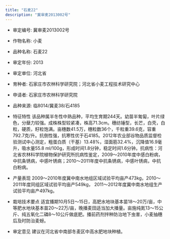 ```yaml
---
title: "石麦22"
description: "冀审麦2013002号"
---
```

* 审定编号:  冀审麦2013002号

*  作物名称:  小麦

*  品种名称:  石麦22

*  审定年份:  2013

*  审定单位:  河北省

* 育种者:  石家庄市农林科学研究院；河北省小麦工程技术研究中心

*  申请者:  石家庄市农林科学研究院

*  品种来源:  临8014/冀麦38/石4185

*  特征特性
该品种属半冬性中熟品种，平均生育期244天。幼苗半匍匐，叶片绿色，分蘖力较强。成株株型较紧凑，株高71.3cm。穗纺锤型，长芒，白壳，白粒，硬质，籽粒饱满。亩穗数41.5万，穗粒数36个，千粒重39.6克，容重792.7克/升。抗倒性强，抗寒性优于石4185。2012年农业部谷物品质监督检验测试中心测定，粗蛋白质（干基）13.48%，湿面筋32.4%，沉降值16.9毫升，吸水量55.8 ml/100g，形成时间1.8分钟，稳定时间1.6分钟。抗病性：河北省农林科学院植物保护研究所抗病性鉴定，2009～2010年度中感白粉病，中抗条锈病，中感叶锈病；2010～2011年度中抗条锈病，中感叶锈病，中抗白粉病。

*  产量表现
2009～2010年度冀中南水地组区域试验平均亩产473kg，2010～2011年度同组区域试验平均亩产549kg， 2011～2012年度冀中南水地组生产试验平均亩产497kg。

*  栽培技术要点
适宜播期10月5日～15日，高肥水地块基本苗18～20万/亩，中等肥水地块基本苗20～22万/亩，晚播麦田适当加大播量。亩施纯氮13～15公斤、纯五氧化二磷8～10公斤做底肥。播前药剂拌种防治地下虫害，小麦抽穗后及时防治麦蚜。

*  审定意见
建议在河北省中南部冬麦区中高水肥地块种植。
